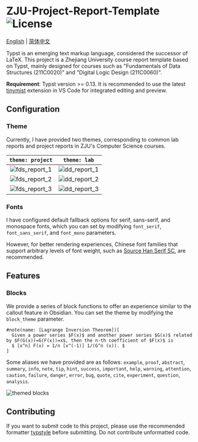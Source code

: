 # ZJU-Project-Report-Template ![License](https://img.shields.io/badge/license-MIT-blue)

[English](./README.md) | [简体中文](./README.zh_CN.md)

Typst is an emerging text markup language, considered the successor of LaTeX. This project is a Zhejiang University course report template based on Typst, mainly designed for courses such as "Fundamentals of Data Structures (211C0020)" and "Digital Logic Design (211C0060)".

**Requirement**: Typst version >= 0.13. It is recommended to use the latest [tinymist](https://github.com/Myriad-Dreamin/tinymist) extension in VS Code for integrated editing and preview.

## Configuration

### Theme

Currently, I have provided two themes, corresponding to common lab reports and project reports in ZJU's Computer Science courses.

|                `theme: project`                 |                 `theme: lab`                  |
| :---------------------------------------------: | :-------------------------------------------: |
| ![fds_report_1](./screenshots/fds_report_1.png) | ![dd_report_1](./screenshots/dd_report_1.png) |
| ![fds_report_2](./screenshots/fds_report_2.png) | ![dd_report_2](./screenshots/dd_report_2.png) |
| ![fds_report_3](./screenshots/fds_report_3.png) | ![dd_report_3](./screenshots/dd_report_3.png) |

### Fonts

I have configured default fallback options for serif, sans-serif, and monospace fonts, which you can set by modifying `font_serif`, `font_sans_serif`, and `font_mono` parameters.

However, for better rendering experiences, Chinese font families that support arbitrary levels of font weight, such as [Source Han Serif SC](https://github.com/adobe-fonts/source-han-serif/releases/tag/2.002R), are recommended.

## Features

### Blocks

We provide a series of block functions to offer an experience similar to the callout feature in Obsidian. You can set the theme by modifying the `block_theme` parameter.

```typst
#note(name: [Lagrange Inversion Theorem])[
  Given a power series $F(x)$ and another power series $G(x)$ related by $F(G(x))=G(F(x))=x$, then the n-th coefficient of $F(x)$ is
  $ [x^n] F(x) = 1/n [x^(-1)] 1/(G^n (x)). $
]
```

Some aliases we have provided are as follows: `example`, `proof`, `abstract`, `summary`, `info`, `note`, `tip`, `hint`, `success`, `important`, `help`, `warning`, `attention`, `caution`, `failure`, `danger`, `error`, `bug`, `quote`, `cite`, `experiment`, `question`, `analysis`.

![themed blocks](./screenshots/themed_blocks.png)

## Contributing

If you want to submit code to this project, please use the recommended formatter [typstyle](https://github.com/Enter-tainer/typstyle) before submitting. Do not contribute unformatted code.
